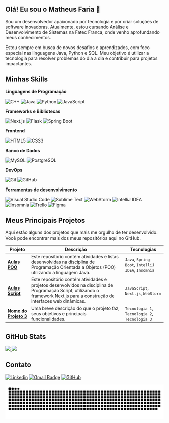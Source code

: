 ## Olá! Eu sou o Matheus Faria 👋

Sou um desenvolvedor apaixonado por tecnologia e por criar soluções de software inovadoras. Atualmente, estou cursando Análise e Desenvolvimento de Sistemas na Fatec Franca, onde venho aprofundando meus conhecimentos.

Estou sempre em busca de novos desafios e aprendizados, com foco especial nas linguagens Java, Python e SQL. Meu objetivo é utilizar a tecnologia para resolver problemas do dia a dia e contribuir para projetos impactantes.

## Minhas Skills

**Linguagens de Programação**

![C++](https://img.shields.io/badge/C%2B%2B-00599C?style=flat&logo=c%2B%2B&logoColor=white)
![Java](https://img.shields.io/badge/Java-ED8B00?style=flat&logo=openjdk&logoColor=white)
![Python](https://img.shields.io/badge/Python-3776AB?style=flat&logo=python&logoColor=white)
![JavaScript](https://img.shields.io/badge/JavaScript-F7DF1E?style=flat&logo=javascript&logoColor=black)

**Frameworks e Bibliotecas**

![Next.js](https://img.shields.io/badge/Next.js-000000?style=flat&logo=nextdotjs&logoColor=white)
![Flask](https://img.shields.io/badge/Flask-000000?style=flat&logo=flask&logoColor=white)
![Spring Boot](https://img.shields.io/badge/Spring%20Boot-6DB33F?style=flat&logo=spring-boot&logoColor=white)

**Frontend**

![HTML5](https://img.shields.io/badge/HTML5-E34F26?style=flat&logo=html5&logoColor=white)
![CSS3](https://img.shields.io/badge/CSS3-1572B6?style=flat&logo=css3&logoColor=white)

**Banco de Dados**

![MySQL](https://img.shields.io/badge/MySQL-4479A1?style=flat&logo=mysql&logoColor=white)
![PostgreSQL](https://img.shields.io/badge/PostgreSQL-4169E1?style=flat&logo=postgresql&logoColor=white)

**DevOps**

![Git](https://img.shields.io/badge/Git-F05032?style=flat&logo=git&logoColor=white)
![GitHub](https://img.shields.io/badge/GitHub-181717?style=flat&logo=github&logoColor=white)

**Ferramentas de desenvolvimento**

![Visual Studio Code](https://img.shields.io/badge/Visual%20Studio%20Code-007ACC?style=flat&logo=visual-studio-code&logoColor=white)
![Sublime Text](https://img.shields.io/badge/Sublime%20Text-FF9800?style=flat&logo=sublime-text&logoColor=white)
![WebStorm](https://img.shields.io/badge/WebStorm-000000?style=flat&logo=webstorm&logoColor=white)
![IntelliJ IDEA](https://img.shields.io/badge/IntelliJ%20IDEA-000000?style=flat&logo=intellij-idea&logoColor=white)
![Insomnia](https://img.shields.io/badge/Insomnia-4000BF?style=flat&logo=insomnia&logoColor=white)
![Trello](https://img.shields.io/badge/Trello-0079BF?style=flat&logo=trello&logoColor=white)
![Figma](https://img.shields.io/badge/Figma-F24E1E?style=flat&logo=figma&logoColor=white)

## Meus Principais Projetos

Aqui estão alguns dos projetos que mais me orgulho de ter desenvolvido. Você pode encontrar mais dos meus repositórios aqui no GitHub.

| Projeto | Descrição | Tecnologias |
|---|---|---|
| **[Aulas POO](https://github.com/omatheusfaria/ads-poo)** | Este repositório contém atividades e listas desenvolvidas na disciplina de Programação Orientada a Objetos (POO) utilizando a linguagem Java. | `Java`, `Spring Boot`, `IntelliJ IDEA`, `Insomnia` |
| **[Aulas Script](https://github.com/omatheusfaria/ads-script)** | Este repositório contém atividades e projetos desenvolvidos na disciplina de Programação Script, utilizando o framework Next.js para a construção de interfaces web dinâmicas. | `JavaScript`, `Next.js`, `WebStorm` |
| **[Nome do Projeto 3](link-para-o-projeto-3)** | Uma breve descrição do que o projeto faz, seus objetivos e principais funcionalidades. | `Tecnologia 1`, `Tecnologia 2`, `Tecnologia 3` |

## GitHub Stats

<a href="https://github.com/omatheusfaria" title="Perfil do Matheus Faria">
  <img height="170em" src="https://github-readme-stats.vercel.app/api?username=omatheusfaria&theme=tokyonight&show_icons=true" />
  <img height="170em" src="https://github-readme-stats.vercel.app/api/top-langs/?username=omatheusfaria&theme=tokyonight&show_icons=true" />
</a>

## Contato

[![Linkedin](https://img.shields.io/badge/-Linkedin-blue?style=flat-square&logo=Linkedin&logoColor=white&link=https://www.linkedin.com/in/matheusfaria-dev/)](https://www.linkedin.com/in/matheusfaria-dev/)
[![Gmail Badge](https://img.shields.io/badge/-Gmail-006bed?style=flat-square&logo=Gmail&logoColor=white&link=mailto:matheus@email.com)](mailto:lampersmatheusdk@gmail.com)
[![GitHub](https://img.shields.io/github/followers/omatheusfaria?label=follow&style=social)](https://github.com/omatheusfaria)
<br>

![Snake animation](https://raw.githubusercontent.com/Platane/snk/output/github-contribution-grid-snake.svg)
